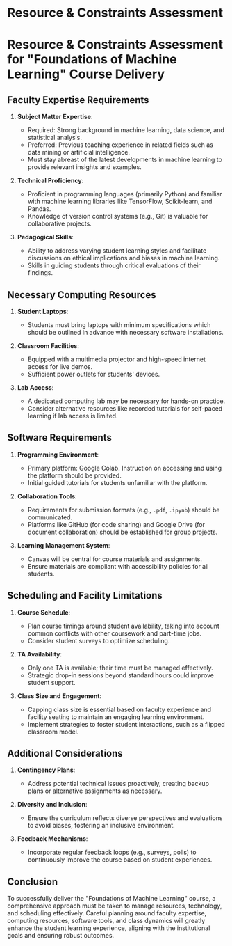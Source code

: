 Resource & Constraints Assessment
=================================

# Resource & Constraints Assessment for "Foundations of Machine Learning" Course Delivery

## Faculty Expertise Requirements
1. **Subject Matter Expertise**: 
   - Required: Strong background in machine learning, data science, and statistical analysis.
   - Preferred: Previous teaching experience in related fields such as data mining or artificial intelligence.
   - Must stay abreast of the latest developments in machine learning to provide relevant insights and examples.

2. **Technical Proficiency**: 
   - Proficient in programming languages (primarily Python) and familiar with machine learning libraries like TensorFlow, Scikit-learn, and Pandas.
   - Knowledge of version control systems (e.g., Git) is valuable for collaborative projects.

3. **Pedagogical Skills**: 
   - Ability to address varying student learning styles and facilitate discussions on ethical implications and biases in machine learning.
   - Skills in guiding students through critical evaluations of their findings.

## Necessary Computing Resources
1. **Student Laptops**: 
   - Students must bring laptops with minimum specifications which should be outlined in advance with necessary software installations.

2. **Classroom Facilities**: 
   - Equipped with a multimedia projector and high-speed internet access for live demos.
   - Sufficient power outlets for students' devices.

3. **Lab Access**: 
   - A dedicated computing lab may be necessary for hands-on practice.
   - Consider alternative resources like recorded tutorials for self-paced learning if lab access is limited.

## Software Requirements
1. **Programming Environment**: 
   - Primary platform: Google Colab. Instruction on accessing and using the platform should be provided.
   - Initial guided tutorials for students unfamiliar with the platform.

2. **Collaboration Tools**: 
   - Requirements for submission formats (e.g., `.pdf`, `.ipynb`) should be communicated.
   - Platforms like GitHub (for code sharing) and Google Drive (for document collaboration) should be established for group projects.

3. **Learning Management System**: 
   - Canvas will be central for course materials and assignments.
   - Ensure materials are compliant with accessibility policies for all students.

## Scheduling and Facility Limitations
1. **Course Schedule**: 
   - Plan course timings around student availability, taking into account common conflicts with other coursework and part-time jobs.
   - Consider student surveys to optimize scheduling.

2. **TA Availability**: 
   - Only one TA is available; their time must be managed effectively.
   - Strategic drop-in sessions beyond standard hours could improve student support.

3. **Class Size and Engagement**: 
   - Capping class size is essential based on faculty experience and facility seating to maintain an engaging learning environment.
   - Implement strategies to foster student interactions, such as a flipped classroom model.

## Additional Considerations
1. **Contingency Plans**: 
   - Address potential technical issues proactively, creating backup plans or alternative assignments as necessary.

2. **Diversity and Inclusion**: 
   - Ensure the curriculum reflects diverse perspectives and evaluations to avoid biases, fostering an inclusive environment.

3. **Feedback Mechanisms**: 
   - Incorporate regular feedback loops (e.g., surveys, polls) to continuously improve the course based on student experiences.

## Conclusion
To successfully deliver the "Foundations of Machine Learning" course, a comprehensive approach must be taken to manage resources, technology, and scheduling effectively. Careful planning around faculty expertise, computing resources, software tools, and class dynamics will greatly enhance the student learning experience, aligning with the institutional goals and ensuring robust outcomes.